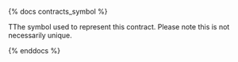 {% docs contracts_symbol %}

TThe symbol used to represent this contract. Please note this is not necessarily unique. 

{% enddocs %}